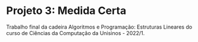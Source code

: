 # Projeto 3: Medida Certa
Trabalho final da cadeira Algoritmos e Programação: Estruturas Lineares do curso de Ciências da Computação da Unisinos - 2022/1.
